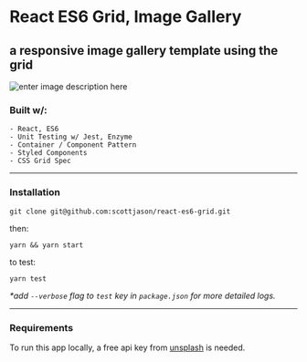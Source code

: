 
# React ES6 Grid, Image Gallery
## a responsive image gallery template using the grid


![enter image description here](https://s3-us-west-1.amazonaws.com/sj-portfolio/images-orig-a-sm.png)

### Built w/:
```
- React, ES6
- Unit Testing w/ Jest, Enzyme
- Container / Component Pattern
- Styled Components
- CSS Grid Spec
```

---

### Installation


```
git clone git@github.com:scottjason/react-es6-grid.git
```
then:

```
yarn && yarn start
```

to test:
```
yarn test 
```
_*add `--verbose` flag to `test` key in `package.json` for more detailed logs._

---



### Requirements
To run this app locally, a free api key from [unsplash](https://api.unsplash.com) is needed.